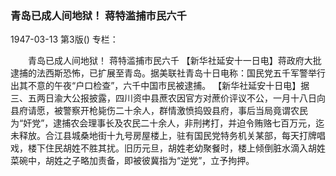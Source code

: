 ### 青岛已成人间地狱！  蒋特滥捕市民六千

1947-03-13
第3版()
专栏：

　　青岛已成人间地狱！
    蒋特滥捕市民六千
    【新华社延安十一日电】蒋政府大批逮捕的法西斯恐怖，已扩展至青岛。据美联社青岛十日电称：国民党五千军警举行出其不意的午夜“户口检查”，六千中国市民被逮捕。
    【新华社延安十日电】据三、五两日渝大公报披露，四川资中县蔗农因官方对蔗价评议不公，一月十八日向县府请愿，被警察开枪毙伤二十余人，群情激愤捣毁县府，事后当局竟谓农民为“奸党”，逮捕农会理事长及农民二十余人，非刑拷打，并迫令贿赂七百万元，迄未释放。合江县城桑地街十九号房屋楼上，驻有国民党特务机关某部，每天打牌唱戏，楼下住民胡姓不胜其扰。旧历元旦，胡姓老幼聚餐时，楼上倾倒脏水滴入胡姓菜碗中，胡姓之子略加责备，即被彼冀指为“逆党”，立予拘押。

